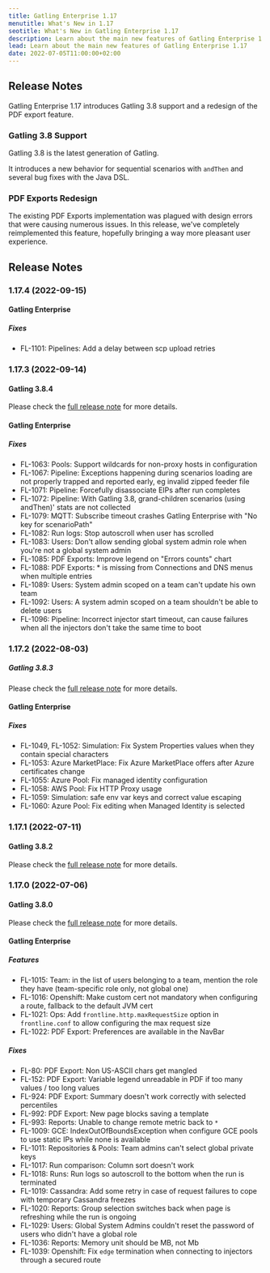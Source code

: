 ```yaml
---
title: Gatling Enterprise 1.17
menutitle: What's New in 1.17
seotitle: What's New in Gatling Enterprise 1.17
description: Learn about the main new features of Gatling Enterprise 1.17
lead: Learn about the main new features of Gatling Enterprise 1.17
date: 2022-07-05T11:00:00+02:00
---
```


## Release Notes

Gatling Enterprise 1.17 introduces Gatling 3.8 support and a redesign of the PDF export feature.

### Gatling 3.8 Support

Gatling 3.8 is the latest generation of Gatling.

It introduces a new behavior for sequential scenarios with `andThen` and several bug fixes with the Java DSL.

### PDF Exports Redesign

The existing PDF Exports implementation was plagued with design errors that were causing numerous issues. In this release, we've completely reimplemented this feature, hopefully bringing a way more pleasant user experience.

## Release Notes

### 1.17.4 (2022-09-15)

#### Gatling Enterprise

##### Fixes

* FL-1101: Pipelines: Add a delay between scp upload retries

### 1.17.3 (2022-09-14)

#### Gatling 3.8.4

Please check the [full release note](https://github.com/gatling/gatling/milestone/110?closed=1) for more details.

#### Gatling Enterprise

##### Fixes

* FL-1063: Pools: Support wildcards for non-proxy hosts in configuration
* FL-1067: Pipeline: Exceptions happening during scenarios loading are not properly trapped and reported early, eg invalid zipped feeder file
* FL-1071: Pipeline: Forcefully disassociate EIPs after run completes
* FL-1072: Pipeline: With Gatling 3.8, grand-children scenarios (using andThen)' stats are not collected
* FL-1079: MQTT: Subscribe timeout crashes Gatling Enterprise with "No key for scenarioPath"
* FL-1082: Run logs: Stop autoscroll when user has scrolled
* FL-1083: Users: Don't allow sending global system admin role when you're not a global system admin
* FL-1085: PDF Exports: Improve legend on "Errors counts" chart
* FL-1088: PDF Exports: * is missing from Connections and DNS menus when multiple entries
* FL-1089: Users: System admin scoped on a team can't update his own team
* FL-1092: Users: A system admin scoped on a team shouldn't be able to delete users
* FL-1096: Pipeline: Incorrect injector start timeout, can cause failures when all the injectors don't take the same time to boot

### 1.17.2 (2022-08-03)

##### Gatling 3.8.3

Please check the [full release note](https://github.com/gatling/gatling/milestone/109?closed=1) for more details.

#### Gatling Enterprise

##### Fixes

* FL-1049, FL-1052: Simulation: Fix System Properties values when they contain special characters
* FL-1053: Azure MarketPlace: Fix Azure MarketPlace offers after Azure certificates change
* FL-1055: Azure Pool: Fix managed identity configuration
* FL-1058: AWS Pool: Fix HTTP Proxy usage
* FL-1059: Simulation: safe env var keys and correct value escaping
* FL-1060: Azure Pool: Fix editing when Managed Identity is selected

### 1.17.1 (2022-07-11)

#### Gatling 3.8.2

Please check the [full release note](https://github.com/gatling/gatling/milestone/108?closed=1) for more details.

### 1.17.0 (2022-07-06)

#### Gatling 3.8.0

Please check the [full release note](https://github.com/gatling/gatling/milestone/106?closed=1) for more details.

#### Gatling Enterprise

##### Features

* FL-1015: Team: in the list of users belonging to a team, mention the role they have (team-specific role only, not global one)
* FL-1016: Openshift: Make custom cert not mandatory when configuring a route, fallback to the default JVM cert
* FL-1021: Ops: Add `frontline.http.maxRequestSize` option in `frontline.conf` to allow configuring the max request size
* FL-1022: PDF Export: Preferences are available in the NavBar

##### Fixes

* FL-80: PDF Export: Non US-ASCII chars get mangled
* FL-152: PDF Export: Variable legend unreadable in PDF if too many values / too long values
* FL-924: PDF Export: Summary doesn't work correctly with selected percentiles
* FL-992: PDF Export: New page blocks saving a template
* FL-993: Reports: Unable to change remote metric back to `*`
* FL-1009: GCE: IndexOutOfBoundsException when configure GCE pools to use static IPs while none is available
* FL-1011: Repositories & Pools: Team admins can't select global private keys
* FL-1017: Run comparison: Column sort doesn't work
* FL-1018: Runs: Run logs so autoscroll to the bottom when the run is terminated
* FL-1019: Cassandra: Add some retry in case of request failures to cope with temporary Cassandra freezes
* FL-1020: Reports: Group selection switches back when page is refreshing while the run is ongoing
* FL-1029: Users: Global System Admins couldn't reset the password of users who didn't have a global role
* FL-1036: Reports: Memory unit should be MB, not Mb
* FL-1039: Openshift: Fix `edge` termination when connecting to injectors through a secured route
